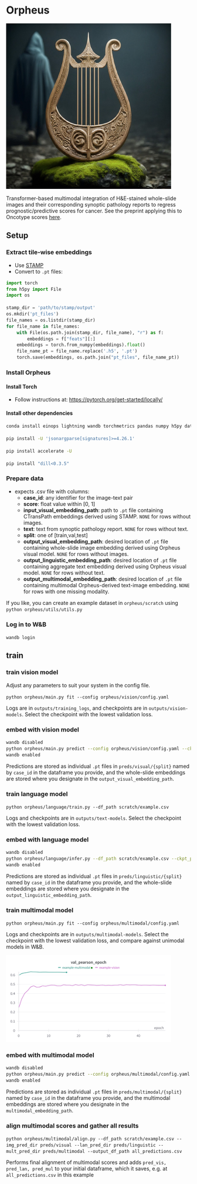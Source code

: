 # Orpheus

<img src="lyre.jpeg" alt="lyre" width="450"/>

Transformer-based multimodal integration of H&E-stained whole-slide images and their corresponding synoptic pathology reports to regress prognostic/predictive scores for cancer. See the preprint applying this to Oncotype scores [here]().

## Setup
### Extract tile-wise embeddings 
- Use [STAMP](https://github.com/KatherLab/STAMP)
- Convert to `.pt` files:
```python
import torch
from h5py import File
import os

stamp_dir = 'path/to/stamp/output'
os.mkdir('pt_files')
file_names = os.listdir(stamp_dir)  
for file_name in file_names:
    with File(os.path.join(stamp_dir, file_name), "r") as f:
        embeddings = f["feats"][:]
    embeddings = torch.from_numpy(embeddings).float()
    file_name_pt = file_name.replace('.h5', '.pt')
    torch.save(embeddings, os.path.join("pt_files", file_name_pt))
```
### Install Orpheus

#### Install Torch
- Follow instructions at: https://pytorch.org/get-started/locally/

#### Install other dependencies
```bash
conda install einops lightning wandb torchmetrics pandas numpy h5py datasets transformers evaluate scipy scikit-learn seaborn matplotlib statsmodels -c huggingface -c conda-forge

pip install -U 'jsonargparse[signatures]>=4.26.1'

pip install accelerate -U

pip install "dill<0.3.5"
```

### Prepare data
- expects .csv file with columns:
    - **case_id**: any identifier for the image-text pair
    - **score**: float value within [0, 1]
    - **input_visual_embedding_path**: path to `.pt` file containing CTransPath embeddings derived using STAMP. `NONE` for rows without images.
    - **text**: text from synoptic pathology report. `NONE` for rows without text.
    - **split**: one of [train,val,test]
    - **output_visual_embedding_path**: desired location of `.pt` file containing whole-slide image embedding derived using Orpheus visual model. `NONE` for rows without images.
    - **output_linguistic_embedding_path**: desired location of `.pt` file containing aggregate text embedding derived using Orpheus visual model. `NONE` for rows without text.
    - **output_multimodal_embedding_path**: desired location of `.pt` file containing multimodal Orpheus-derived text-image embedding. `NONE` for rows with one missing modality.

If you like, you can create an example dataset in `orpheus/scratch` using `python orpheus/utils/utils.py`

### Log in to W&B
`wandb login`

## train

### train vision model
Adjust any parameters to suit your system in the config file.

`python orpheus/main.py fit --config orpheus/vision/config.yaml`

Logs are in `outputs/training_logs`, and checkpoints are in `outputs/vision-models`. Select the checkpoint with the lowest validation loss.

### embed with vision model
```bash
wandb disabled
python orpheus/main.py predict --config orpheus/vision/config.yaml --ckpt_path outputs/vision-models/{best_model}.ckpt
wandb enabled
```

Predictions are stored as individual `.pt` files in `preds/visual/{split}` named by `case_id` in the dataframe you provide, and the whole-slide embeddings are stored where you designate in the `output_visual_embedding_path`.

### train language model
`python orpheus/language/train.py --df_path scratch/example.csv`

Logs and checkpoints are in `outputs/text-models`. Select the checkpoint with the lowest validation loss.

### embed with language model
```bash
wandb disabled
python orpheus/language/infer.py --df_path scratch/example.csv --ckpt_path outputs/text-models/{best_model}
wandb enabled
```
Predictions are stored as individual `.pt` files in `preds/linguistic/{split}` named by `case_id` in the dataframe you provide, and the whole-slide embeddings are stored where you designate in the `output_linguistic_embedding_path`.

### train multimodal model
`python orpheus/main.py fit --config orpheus/multimodal/config.yaml`

Logs and checkpoints are in `outputs/multimodal-models`. Select the checkpoint with the lowest validation loss, and compare against unimodal models in W&B.

<img src="wnb_chart.png" width="450"/>


### embed with multimodal model
```bash
wandb disabled
python orpheus/main.py predict --config orpheus/multimodal/config.yaml --ckpt_path outputs/multimodal-models/{best_model}.ckpt
wandb enabled
```

Predictions are stored as individual `.pt` files in `preds/multimodal/{split}` named by `case_id` in the dataframe you provide, and the multimodal embeddings are stored where you designate in the `multimodal_embedding_path`.

### align multimodal scores and gather all results
`python orpheus/multimodal/align.py --df_path scratch/example.csv --img_pred_dir preds/visual --lan_pred_dir preds/linguistic --mult_pred_dir preds/multimodal --output_df_path all_predictions.csv`

Performs final alignment of multimodal scores and adds `pred_vis, pred_lan, pred_mul` to your initial dataframe, which it saves, e.g. at `all_predictions.csv` in this example